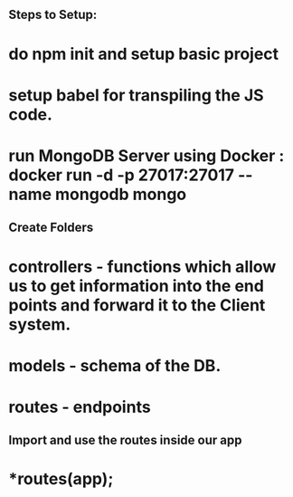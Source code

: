 ## Steps to Setup:
# do npm init and setup basic project
# setup babel for transpiling the JS code.
# run MongoDB Server using Docker : docker run -d -p 27017:27017 --name mongodb mongo

## Create Folders
# controllers - functions which allow us to get information into the end points and forward it to the Client system.
# models - schema of the DB.
# routes - endpoints

## Import and use the routes inside our app
# *routes(app);
